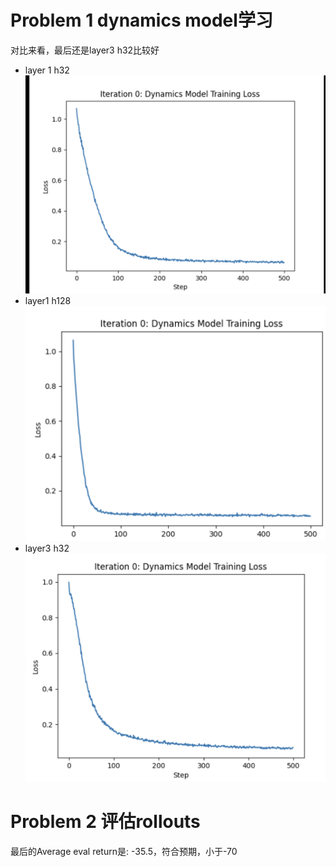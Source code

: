 # Problem 1 dynamics model学习
对比来看，最后还是layer3 h32比较好
+ layer 1 h32
![alt text](image-2.png)
+ layer1 h128
![alt text](image-1.png)
+ layer3 h32
![alt text](image.png)
# Problem 2 评估rollouts
最后的Average eval return是: -35.5，符合预期，小于-70